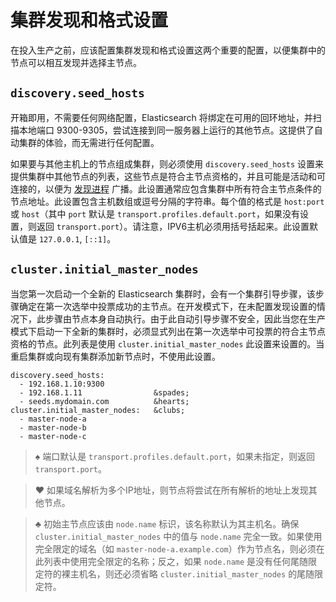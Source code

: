 # 集群发现和格式设置

在投入生产之前，应该配置集群发现和格式设置这两个重要的配置，以便集群中的节点可以相互发现并选择主节点。

## `discovery.seed_hosts`

开箱即用，不需要任何网络配置，Elasticsearch 将绑定在可用的回环地址，并扫描本地端口 9300-9305，尝试连接到同一服务器上运行的其他节点。这提供了自动集群的体验，而无需进行任何配置。

如果要与其他主机上的节点组成集群，则必须使用 `discovery.seed_hosts` 设置来提供集群中其他节点的列表，这些节点是符合主节点资格的，并且可能是活动和可连接的，以便为 [发现进程](https://rucjohn.gitbook.io/elasticsearch/5-Aggregations/modules/discovery_and_cluster_formation/discovery) 广播。此设置通常应包含集群中所有符合主节点条件的节点地址。此设置包含主机数组或逗号分隔的字符串。每个值的格式是 `host:port` 或 `host`（其中 `port` 默认是 `transport.profiles.default.port`，如果没有设置，则返回 `transport.port`）。请注意，IPV6主机必须用括号括起来。此设置默认值是 `127.0.0.1`, `[::1]`。

## `cluster.initial_master_nodes`

当您第一次启动一个全新的 Elasticsearch 集群时，会有一个集群引导步骤，该步骤确定在第一次选举中投票成功的主节点。在开发模式下，在未配置发现设置的情况下，此步骤由节点本身自动执行。由于此自动引导步骤不安全，因此当您在生产模式下启动一下全新的集群时，必须显式列出在第一次选举中可投票的符合主节点资格的节点。此列表是使用 `cluster.initial_master_nodes` 此设置来设置的。当重启集群或向现有集群添加新节点时，不使用此设置。
```
discovery.seed_hosts:
  - 192.168.1.10:9300
  - 192.168.1.11				&spades;
  - seeds.mydomain.com 			&hearts;
cluster.initial_master_nodes:	&clubs;
  - master-node-a
  - master-node-b
  - master-node-c
```

> &spades; 端口默认是 `transport.profiles.default.port`，如果未指定，则返回 `transport.port`。

> &hearts; 如果域名解析为多个IP地址，则节点将尝试在所有解析的地址上发现其他节点。

> &clubs;  初始主节点应该由 `node.name` 标识，该名称默认为其主机名。确保 `cluster.initial_master_nodes` 中的值与 `node.name`  完全一致。如果使用完全限定的域名（如 `master-node-a.example.com`）作为节点名，则必须在此列表中使用完全限定的名称；反之，如果 `node.name` 是没有任何尾随限定符的裸主机名，则还必须省略 `cluster.initial_master_nodes` 的尾随限定符。

